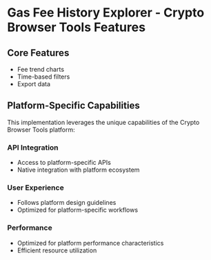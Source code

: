# Gas Fee History Explorer - Crypto Browser Tools Features

## Core Features
- Fee trend charts
- Time-based filters
- Export data

## Platform-Specific Capabilities
This implementation leverages the unique capabilities of the Crypto Browser Tools platform:

### API Integration
- Access to platform-specific APIs
- Native integration with platform ecosystem

### User Experience
- Follows platform design guidelines
- Optimized for platform-specific workflows

### Performance
- Optimized for platform performance characteristics
- Efficient resource utilization
